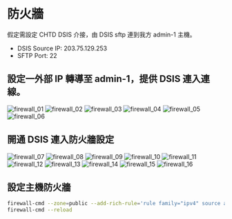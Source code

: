 # 防火牆

假定需設定 CHTD DSIS 介接，由 DSIS sftp 連到我方 admin-1 主機。

- DSIS Source IP: 203.75.129.253
- SFTP Port: 22

## 設定一外部 IP 轉導至 admin-1，提供 DSIS 連入連線。

![firewall_01](./firewall_01.png "firewall_01")
![firewall_02](./firewall_02.png "firewall_02")
![firewall_03](./firewall_03.png "firewall_03")
![firewall_04](./firewall_04.png "firewall_04")
![firewall_05](./firewall_05.png "firewall_05")
![firewall_06](./firewall_06.png "firewall_06")

## 開通 DSIS 連入防火牆設定

![firewall_07](./firewall_07.png "firewall_07")
![firewall_08](./firewall_08.png "firewall_08")
![firewall_09](./firewall_09.png "firewall_09")
![firewall_10](./firewall_10.png "firewall_10")
![firewall_11](./firewall_11.png "firewall_11")
![firewall_12](./firewall_12.png "firewall_12")
![firewall_13](./firewall_13.png "firewall_13")
![firewall_14](./firewall_14.png "firewall_14")
![firewall_15](./firewall_15.png "firewall_15")
![firewall_16](./firewall_16.png "firewall_16")

## 設定主機防火牆

```sh
firewall-cmd --zone=public --add-rich-rule='rule family="ipv4" source address="203.75.129.253/32" port port="22" protocol="tcp" accept' --permanent
firewall-cmd --reload
```
